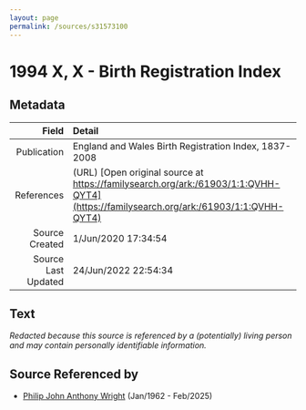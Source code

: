 ```yaml
---
layout: page
permalink: /sources/s31573100
---
```


# 1994 X, X - Birth Registration Index

## Metadata

Field | Detail
---:|:---
Publication | England and Wales Birth Registration Index, 1837-2008
References | (URL) [Open original source at https://familysearch.org/ark:/61903/1:1:QVHH-QYT4](https://familysearch.org/ark:/61903/1:1:QVHH-QYT4)
Source Created | 1/Jun/2020 17:34:54
Source Last Updated | 24/Jun/2022 22:54:34

## Text

_Redacted because this source is referenced by a (potentially) living person and may contain personally identifiable information._

## Source Referenced by

* [Philip John Anthony Wright](../people/@66352546@-philip-john-anthony-wright-b1962-1-d2025-2.md) (Jan/1962 - Feb/2025)
